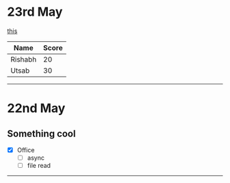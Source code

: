 # 23rd May

[this](https://google.com)

|Name|Score|
|--|--|
|Rishabh|20|
|Utsab|30|

---

# 22nd May

## Something cool

* [X] Office
    * [ ] async
    * [ ] file read

---
